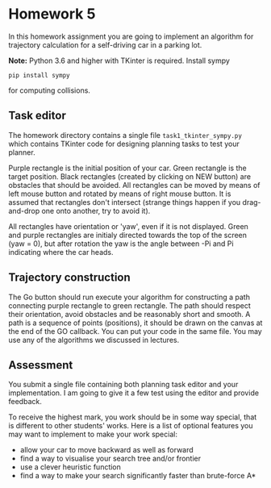 # Homework 5

In this homework assignment you are going to implement an algorithm for
trajectory calculation for a self-driving car in a parking lot.

**Note:** Python 3.6 and higher with TKinter is required. Install sympy

`pip install sympy`

for computing collisions.

## Task editor

The homework directory contains a single file `task1_tkinter_sympy.py` which
contains TKinter code for designing planning tasks to test your planner.

Purple rectangle is the initial position of your car. Green rectangle is the
target position. Black rectangles (created by clicking on NEW button) are
obstacles that should be avoided. All rectangles can be moved by means of left
mouse button and rotated by means of right mouse button. It is assumed that
rectangles don't intersect (strange things happen if you drag-and-drop one onto
another, try to avoid it).

All rectangles have orientation or 'yaw', even if it is not displayed. Green and
purple rectangles are initialy directed towards the top of the screen (yaw = 0),
but after rotation the yaw is the angle between -Pi and Pi indicating where the
car heads.

## Trajectory construction

The Go button should run execute your algorithm for constructing a path
connecting purple rectangle to green rectangle. The path should respect their
orientation, avoid obstacles and be reasonably short and smooth. A path is a
sequence of points (positions), it should be drawn on the canvas at the end of
the GO callback. You can put your code in the same file. You may use any of the
algorithms we discussed in lectures.

## Assessment

You submit a single file containing both planning task editor and your
implementation. I am going to give it a few test using the editor and provide
feedback.

To receive the highest mark, you work should be in some way special, that is
different to other students' works. Here is a list of optional features you may
want to implement to make your work special:

- allow your car to move backward as well as forward
- find a way to visualise your search tree and/or frontier
- use a clever heuristic function
- find a way to make your search significantly faster than brute-force A\*
